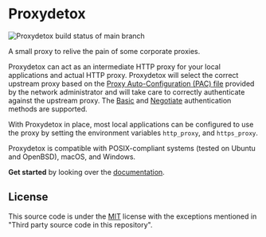 # Proxydetox

![Proxydetox build status of main branch](https://github.com/kiron1/proxydetox/actions/workflows/main.yaml/badge.svg)

A small proxy to relive the pain of some corporate proxies.

Proxydetox can act as an intermediate HTTP proxy for your local applications
and actual HTTP proxy. Proxydetox will select the correct upstream proxy based
on the [Proxy Auto-Configuration (PAC) file][mdnpac] provided by the network
administrator and will take care to correctly authenticate against the upstream
proxy. The [Basic][basic] and [Negotiate][negotiate] authentication methods are
supported.

With Proxydetox in place, most local applications can be configured to use the
proxy by setting the environment variables `http_proxy`, and `https_proxy`.


Proxydetox is compatible with POSIX-compliant systems (tested on Ubuntu and
OpenBSD), macOS, and Windows.

**Get started** by looking over the [documentation](https://proxydetox.colorto.cc/).

[mdnpac]: https://developer.mozilla.org/en-US/docs/Web/HTTP/Proxy_servers_and_tunneling/Proxy_Auto-Configuration_(PAC)_file "Proxy Auto-Configuration (PAC) file"
[basic]: https://developer.mozilla.org/en-US/docs/Web/HTTP/Authentication#basic_authentication_scheme "Basic authentication scheme"
[negotiate]: https://www.rfc-editor.org/rfc/rfc4559.html#section-4 "HTTP Negotiate Authentication Scheme"
[releases]: https://github.com/kiron1/proxydetox/releases "Proxydetox releases"

## License

This source code is under the [MIT](https://opensource.org/licenses/MIT) license
with the exceptions mentioned in "Third party source code in this repository".
